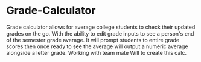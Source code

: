 # Grade-Calculator
Grade calculator allows for average college students to check their updated grades on the go. With the ability to edit grade inputs to see a person's end of the semester grade average. It will prompt students to entire grade scores then once ready to see the average will output a numeric average alongside a letter grade.
Working with team mate Will to create this calc.
